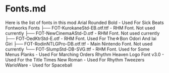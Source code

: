# Fonts.md
Here is the list of fonts in this mod
Arial Rounded Bold - Used For Sick Beats
Fontworks Fonts
├── FOT-KurokaneStd-EB.otf.ttf - RHM Font. Not used currently
├── FOT-NewCinemaAStd-D.otf - RHM Font. Not used currently
├── FOT-OedKtrStd-E.otf - RHM Font. Used For The☆Bon Odori And Iai Giri
├── FOT-RodinNTLGPro-DB.otf.ttf - Main Nintendo Font. Not used currently
└── FOT-SlumpStd-DB-SVG.ttf  - RHM Font. Used for Some Menus
Planks - Used For Marching Orders
Rhythm Heaven Logo Font v3.0 - Used For the Title
Times New Roman - Used For Rhythm Tweezers
WarioWare - Used for Spaceball
